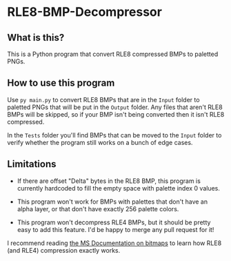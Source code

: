 # RLE8-BMP-Decompressor

## What is this?

This is a Python program that convert RLE8 compressed BMPs to paletted PNGs.

## How to use this program

Use `py main.py` to convert RLE8 BMPs that are in the `Input` folder to paletted PNGs that will be put in the `Output` folder.
Any files that aren't RLE8 BMPs will be skipped, so if your BMP isn't being converted then it isn't RLE8 compressed.

In the `Tests` folder you'll find BMPs that can be moved to the `Input` folder to verify whether the program still works on a bunch of edge cases.

## Limitations

* If there are offset "Delta" bytes in the RLE8 BMP, this program is currently hardcoded to fill the empty space with palette index 0 values.

* This program won't work for BMPs with palettes that don't have an alpha layer, or that don't have exactly 256 palette colors.

* This program won't decompress RLE4 BMPs, but it should be pretty easy to add this feature. I'd be happy to merge any pull request for it!

I recommend reading [the MS Documentation on bitmaps](https://docs.microsoft.com/en-us/windows/win32/gdi/bitmap-compression) to learn how RLE8 (and RLE4) compression exactly works.